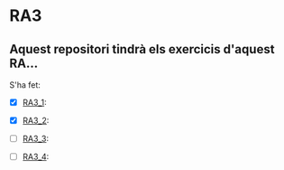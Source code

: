 # RA3

## Aquest repositori tindrà els exercicis d'aquest RA...

S'ha fet:

 - [x] [RA3_1](./RA3/RA3_1/):
 - [x] [RA3_2](./RA3/RA3_2/):
 - [ ] [RA3_3](./RA3/RA3_3/):
 - [ ] [RA3_4](./RA3/RA3_4/):

